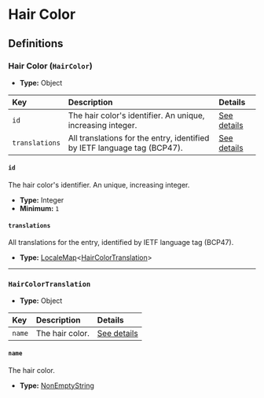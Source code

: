 # Hair Color

## Definitions

### <a name="HairColor"></a> Hair Color (`HairColor`)

- **Type:** Object

Key | Description | Details
:-- | :-- | :--
`id` | The hair color's identifier. An unique, increasing integer. | <a href="#HairColor/id">See details</a>
`translations` | All translations for the entry, identified by IETF language tag (BCP47). | <a href="#HairColor/translations">See details</a>

#### <a name="HairColor/id"></a> `id`

The hair color's identifier. An unique, increasing integer.

- **Type:** Integer
- **Minimum:** `1`

#### <a name="HairColor/translations"></a> `translations`

All translations for the entry, identified by IETF language tag (BCP47).

- **Type:** <a href="./_LocaleMap.md#LocaleMap">LocaleMap</a>&lt;<a href="#HairColorTranslation">HairColorTranslation</a>&gt;

---

### <a name="HairColorTranslation"></a> `HairColorTranslation`

- **Type:** Object

Key | Description | Details
:-- | :-- | :--
`name` | The hair color. | <a href="#HairColorTranslation/name">See details</a>

#### <a name="HairColorTranslation/name"></a> `name`

The hair color.

- **Type:** <a href="./_NonEmptyString.md#NonEmptyString">NonEmptyString</a>
